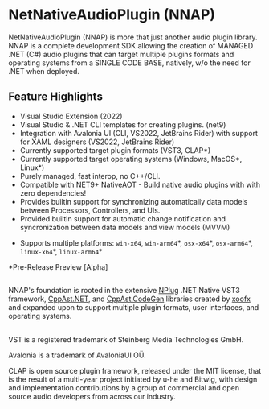 # NetNativeAudioPlugin (NNAP)
 NetNativeAudioPlugin (NNAP) is more that just another audio plugin library. NNAP is a complete development SDK allowing the creation of MANAGED .NET (C#) audio plugins that can target multiple plugins formats and operating systems from a SINGLE CODE BASE, natively, w/o the need for .NET when deployed.

## Feature Highlights

* Visual Studio Extension (2022)
* Visual Studio & .NET CLI templates for creating plugins. (net9)
* Integration with Avalonia UI (CLI, VS2022, JetBrains Rider) with support for XAML designers (VS2022, JetBrains Rider)
* Currently supported target plugin formats (VST3, CLAP\*)   
* Currently supported target operating systems (Windows, MacOS\*, Linux\*)
* Purely managed, fast interop, no C++/CLI.
* Compatible with NET9+ NativeAOT - Build native audio plugins with with zero dependencies!
* Provides builtin support for synchronizing automatically data models between Processors, Controllers, and UIs.
* Provided builtin support for automatic change notification and syncronization between data models and view models (MVVM)
- Supports multiple platforms: `win-x64`, `win-arm64`\*, `osx-x64`\*, `osx-arm64`\*, `linux-x64`\*, `linux-arm64`\*


\*Pre-Release Preview [Alpha] 

##
NNAP's foundation is rooted in the extensive [NPlug](https://github.com/xoofx/NPlug) .NET Native VST3 framework, [CppAst.NET](https://github.com/xoofx/CppAst.NET), and [CppAst.CodeGen](https://github.com/xoofx/CppAst.CodeGen) libraries created by [xoofx](https://github.com/xoofx) and expanded upon to support multiple plugin formats, user interfaces, and operating systems.  

##
VST is a registered trademark of Steinberg Media Technologies GmbH. 
>
Avalonia is a trademark of AvaloniaUI OÜ.
>
CLAP is open source plugin framework, released under the MIT license, that is the result of a multi-year project initiated by u-he and Bitwig, with design and implementation contributions by a group of commercial and open source audio developers from across our industry.
